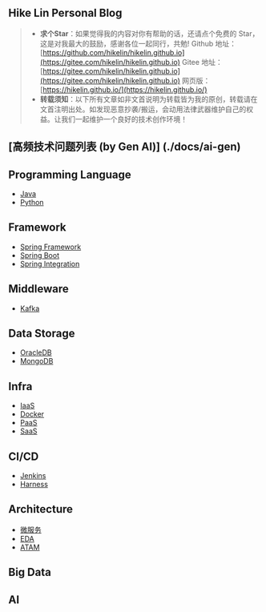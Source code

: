 ## Hike Lin Personal Blog

> - **求个Star**：如果觉得我的内容对你有帮助的话，还请点个免费的 Star，这是对我最大的鼓励，感谢各位一起同行，共勉! Github 地址：[https://github.com/hikelin/hikelin.github.io](https://gitee.com/hikelin/hikelin.github.io)  Gitee 地址：[https://gitee.com/hikelin/hikelin.github.io](https://gitee.com/hikelin/hikelin.github.io) 网页版： [https://hikelin.github.io/](https://hikelin.github.io/)
> - **转载须知**：以下所有文章如非文首说明为转载皆为我的原创，转载请在文首注明出处。如发现恶意抄袭/搬运，会动用法律武器维护自己的权益。让我们一起维护一个良好的技术创作环境！

## [高频技术问题列表 (by Gen AI)] (./docs/ai-gen)

## Programming Language

- [Java](./docs/programming/java)
- [Python](./docs/programming/python)

## Framework

- [Spring Framework](./docs/framework/spring-framework/mind-map/spring_framework.drawio.html)
- [Spring Boot](./docs/framework/spring-boot/mind-map/spring_boot.drawio.html)
- [Spring Integration](./docs/framework/spring-boot/mind-map/spring_integration.drawio.html)

## Middleware

- [Kafka](./docs/middleware/kafka)

## Data Storage

- [OracleDB](./docs/data-storage/oracle)
- [MongoDB](./docs/data-storage/mongo)

## Infra

- [IaaS](./docs/infra/iaas)
- [Docker](./docs/infra/docker)
- [PaaS](./docs/infra/paas)
- [SaaS](./docs/infra/saas)

## CI/CD

- [Jenkins](./docs/ci-cd/jenkins)
- [Harness](./docs/ci-cd/harness)

## Architecture

- [微服务](./docs/architecture/microservice)
- [EDA](./docs/architecture/eda)
- [ATAM](./docs/architecture/atam)

## Big Data

## AI

